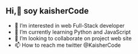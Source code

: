 ## Hi,👋 soy kaisherCode
- 👀 I’m interested in  web Full-Stack developer
- 🌱 I’m currently learning Python and JavaScript
- 💞️ I’m looking to collaborate on project web site
- 📫 How to reach me twitter @KaisherCode

<!---
KaisherCode/KaisherCode is a ✨ special ✨ repository because its `README.md` (this file) appears on your GitHub profile.
You can click the Preview link to take a look at your changes.
--->
